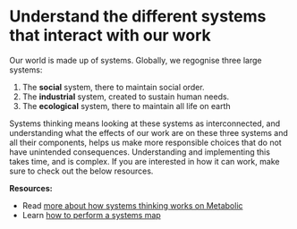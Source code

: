 # Understand the different systems that interact with our work

Our world is made up of systems. Globally, we regognise three large systems:

1. The **social** system, there to maintain social order. 
2. The **industrial** system, created to sustain human needs. 
3. The **ecological** system, there to maintain all life on earth

Systems thinking means looking at these systems as interconnected, and understanding what the effects of our work are on these three systems and all their components, helps us make more responsible choices that do not have unintended consequences. Understanding and implementing this takes time, and is complex. If you are interested in how it can work, make sure to check out the below resources.

**Resources:** 

- Read [more about how systems thinking works on Metabolic](https://www.metabolic.nl/what-we-do/systems-thinking/)
- Learn [how to perform a systems map](https://medium.com/disruptive-design/tools-for-systems-thinkers-systems-mapping-2db5cf30ab3a)
